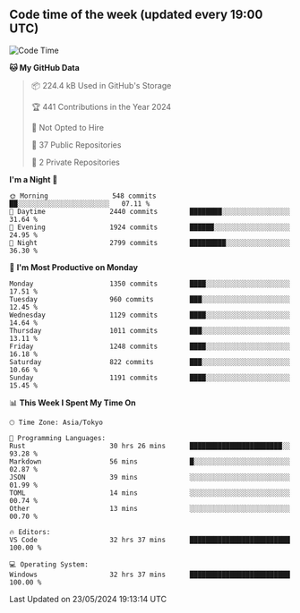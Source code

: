 ## Code time of the week (updated every 19:00 UTC)

<!--START_SECTION:waka-->
![Code Time](http://img.shields.io/badge/Code%20Time-3%2C114%20hrs%2016%20mins-blue)

**🐱 My GitHub Data** 

> 📦 224.4 kB Used in GitHub's Storage 
 > 
> 🏆 441 Contributions in the Year 2024
 > 
> 🚫 Not Opted to Hire
 > 
> 📜 37 Public Repositories 
 > 
> 🔑 2 Private Repositories 
 > 
**I'm a Night 🦉** 

```text
🌞 Morning                548 commits         ██░░░░░░░░░░░░░░░░░░░░░░░   07.11 % 
🌆 Daytime                2440 commits        ████████░░░░░░░░░░░░░░░░░   31.64 % 
🌃 Evening                1924 commits        ██████░░░░░░░░░░░░░░░░░░░   24.95 % 
🌙 Night                  2799 commits        █████████░░░░░░░░░░░░░░░░   36.30 % 
```
📅 **I'm Most Productive on Monday** 

```text
Monday                   1350 commits        ████░░░░░░░░░░░░░░░░░░░░░   17.51 % 
Tuesday                  960 commits         ███░░░░░░░░░░░░░░░░░░░░░░   12.45 % 
Wednesday                1129 commits        ████░░░░░░░░░░░░░░░░░░░░░   14.64 % 
Thursday                 1011 commits        ███░░░░░░░░░░░░░░░░░░░░░░   13.11 % 
Friday                   1248 commits        ████░░░░░░░░░░░░░░░░░░░░░   16.18 % 
Saturday                 822 commits         ███░░░░░░░░░░░░░░░░░░░░░░   10.66 % 
Sunday                   1191 commits        ████░░░░░░░░░░░░░░░░░░░░░   15.45 % 
```


📊 **This Week I Spent My Time On** 

```text
🕑︎ Time Zone: Asia/Tokyo

💬 Programming Languages: 
Rust                     30 hrs 26 mins      ███████████████████████░░   93.28 % 
Markdown                 56 mins             █░░░░░░░░░░░░░░░░░░░░░░░░   02.87 % 
JSON                     39 mins             ░░░░░░░░░░░░░░░░░░░░░░░░░   01.99 % 
TOML                     14 mins             ░░░░░░░░░░░░░░░░░░░░░░░░░   00.74 % 
Other                    13 mins             ░░░░░░░░░░░░░░░░░░░░░░░░░   00.70 % 

🔥 Editors: 
VS Code                  32 hrs 37 mins      █████████████████████████   100.00 % 

💻 Operating System: 
Windows                  32 hrs 37 mins      █████████████████████████   100.00 % 
```


 Last Updated on 23/05/2024 19:13:14 UTC
<!--END_SECTION:waka-->
